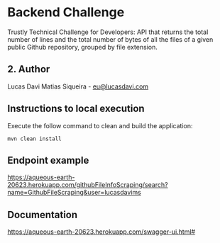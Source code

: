 # Backend Challenge
Trustly Technical Challenge for Developers: API that returns the total number of lines and the total number of bytes of all the files of a given public Github repository, grouped by file extension.

## 2. Author
Lucas Davi Matias Siqueira - eu@lucasdavi.com

## Instructions to local execution

Execute the follow command to clean and build the application:

```
mvn clean install 
```

## Endpoint example

https://aqueous-earth-20623.herokuapp.com/githubFileInfoScraping/search?name=GithubFileScraping&user=lucasdavims

## Documentation

https://aqueous-earth-20623.herokuapp.com/swagger-ui.html#